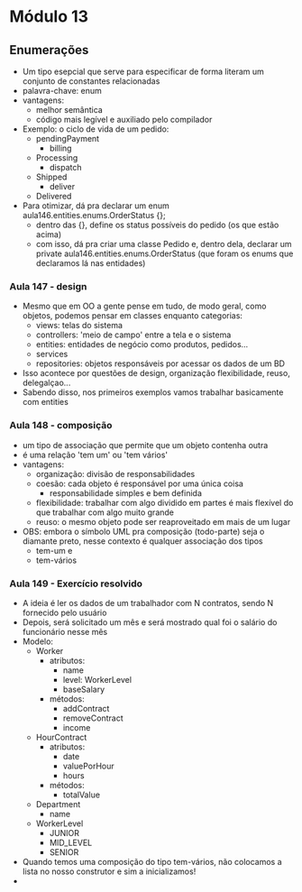 # Módulo 13

## Enumerações

* Um tipo esepcial que serve para especificar de forma literam um conjunto de constantes relacionadas
* palavra-chave: enum
* vantagens:
  * melhor semântica
  * código mais legível e auxiliado pelo compilador
* Exemplo: o ciclo de vida de um pedido:
  * pendingPayment
    * billing
  * Processing
    * dispatch
  * Shipped
    * deliver
  * Delivered
* Para otimizar, dá pra declarar um enum aula146.entities.enums.OrderStatus {};
  * dentro das {}, define os status possíveis do pedido (os que estão acima)
  * com isso, dá pra criar uma classe Pedido e, dentro dela, declarar um private aula146.entities.enums.OrderStatus (que foram os enums que declaramos lá nas entidades)

### Aula 147 - design
* Mesmo que em OO a gente pense em tudo, de modo geral, como objetos, podemos pensar em classes enquanto categorias:
  * views: telas do sistema
  * controllers: 'meio de campo' entre a tela e o sistema
  * entities: entidades de negócio como produtos, pedidos...
  * services
  * repositories: objetos responsáveis por acessar os dados de um BD
* Isso acontece por questões de design, organização flexibilidade, reuso, delegalçao...
* Sabendo disso, nos primeiros exemplos vamos trabalhar basicamente com entities

### Aula 148 - composição
* um tipo de associação que permite que um objeto contenha outra
* é uma relação 'tem um' ou 'tem vários'
* vantagens:
  * organização: divisão de responsabilidades
  * coesão: cada objeto é responsável por uma única coisa
    * responsabilidade simples e bem definida
  * flexibilidade: trabalhar com algo dividido em partes é mais flexível do que trabalhar com algo muito grande
  * reuso: o mesmo objeto pode ser reaproveitado em mais de um lugar
* OBS: embora o símbolo UML pra composição (todo-parte) seja o diamante preto, nesse contexto é qualquer associação dos tipos
  * tem-um e
  * tem-vários

### Aula 149 - Exercício resolvido
* A ideia é ler os dados de um trabalhador com N contratos, sendo N fornecido pelo usuário
* Depois, será solicitado um mês e será mostrado qual foi o salário do funcionário nesse mês
* Modelo:
  * Worker
    * atributos:
      * name
      * level: WorkerLevel
      * baseSalary
    * métodos:
      * addContract
      * removeContract
      * income
  * HourContract
    * atributos:
      * date
      * valuePorHour
      * hours
    * métodos:
      * totalValue
  * Department
    * name
  * WorkerLevel
    * JUNIOR
    * MID_LEVEL
    * SENIOR
* Quando temos uma composição do tipo tem-vários, não colocamos a lista no nosso construtor e sim a inicializamos!
* 